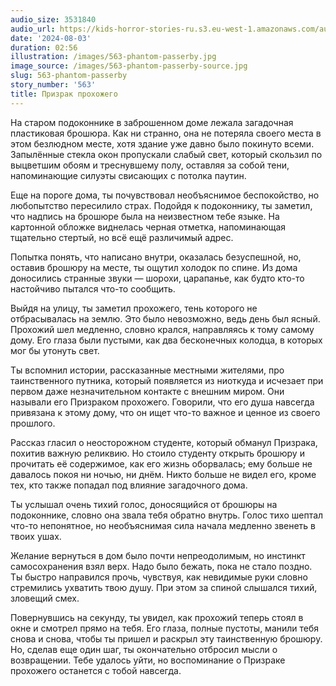 ```yaml
---
audio_size: 3531840
audio_url: https://kids-horror-stories-ru.s3.eu-west-1.amazonaws.com/audio/563-phantom-passerby.mp3
date: '2024-08-03'
duration: 02:56
illustration: /images/563-phantom-passerby.jpg
image_source: /images/563-phantom-passerby-source.jpg
slug: 563-phantom-passerby
story_number: '563'
title: Призрак прохожего
---
```


На старом подоконнике в заброшенном доме лежала загадочная пластиковая брошюра. Как ни странно, она не потеряла своего места в этом безлюдном месте, хотя здание уже давно было покинуто всеми. Запылённые стекла окон пропускали слабый свет, который скользил по выцветшим обоям и треснувшему полу, оставляя за собой тени, напоминающие силуэты свисающих с потолка паутин.

Еще на пороге дома, ты почувствовал необъяснимое беспокойство, но любопытство пересилило страх. Подойдя к подоконнику, ты заметил, что надпись на брошюре была на неизвестном тебе языке. На картонной обложке виднелась черная отметка, напоминающая тщательно стертый, но всё ещё различимый адрес.

Попытка понять, что написано внутри, оказалась безуспешной, но, оставив брошюру на месте, ты ощутил холодок по спине. Из дома доносились странные звуки — шорохи, царапанье, как будто кто-то настойчиво пытался что-то сообщить.

Выйдя на улицу, ты заметил прохожего, тень которого не отбрасывалась на землю. Это было невозможно, ведь день был ясный. Прохожий шел медленно, словно крался, направляясь к тому самому дому. Его глаза были пустыми, как два бесконечных колодца, в которых мог бы утонуть свет.

Ты вспомнил истории, рассказанные местными жителями, про таинственного путника, который появляется из ниоткуда и исчезает при первом даже незначительном контакте с внешним миром. Они называли его Призраком прохожего. Говорили, что его душа навсегда привязана к этому дому, что он ищет что-то важное и ценное из своего прошлого.

Рассказ гласил о неосторожном студенте, который обманул Призрака, похитив важную реликвию. Но стоило студенту открыть брошюру и прочитать её содержимое, как его жизнь оборвалась; ему больше не давалось покоя ни ночью, ни днём. Никто больше не видел его, кроме тех, кто также попадал под влияние загадочного дома.

Ты услышал очень тихий голос, доносящийся от брошюры на подоконнике, словно она звала тебя обратно внутрь. Голос тихо шептал что-то непонятное, но необъяснимая сила начала медленно звенеть в твоих ушах.

Желание вернуться в дом было почти непреодолимым, но инстинкт самосохранения взял верх. Надо было бежать, пока не стало поздно. Ты быстро направился прочь, чувствуя, как невидимые руки словно стремились ухватить твою душу. При этом за спиной слышался тихий, зловещий смех.

Повернувшись на секунду, ты увидел, как прохожий теперь стоял в окне и смотрел прямо на тебя. Его глаза, полные пустоты, манили тебя снова и снова, чтобы ты пришел и раскрыл эту таинственную брошюру. Но, сделав еще один шаг, ты окончательно отбросил мысли о возвращении. Тебе удалось уйти, но воспоминание о Призраке прохожего останется с тобой навсегда.